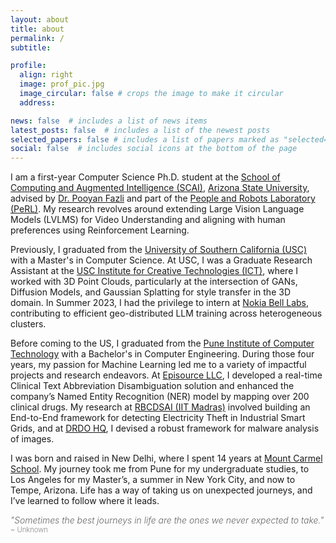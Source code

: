```yaml
---
layout: about
title: about
permalink: /
subtitle: 

profile:
  align: right
  image: prof_pic.jpg
  image_circular: false # crops the image to make it circular
  address:

news: false  # includes a list of news items
latest_posts: false  # includes a list of the newest posts
selected_papers: false # includes a list of papers marked as "selected={true}"
social: false  # includes social icons at the bottom of the page
---
```


I am a first-year Computer Science Ph.D. student at the [School of Computing and Augmented Intelligence (SCAI)](https://scai.engineering.asu.edu/), [Arizona State University](https://www.asu.edu/), advised by [Dr. Pooyan Fazli](https://search.asu.edu/profile/4408705) and part of the [People and Robots Laboratory (PeRL)](https://www.pooyanfazli.com/index.html). My research revolves around extending Large Vision Language Models (LVLMS) for Video Understanding and aligning with human preferences using Reinforcement Learning.

Previously, I graduated from the [University of Southern California (USC)](https://www.cs.usc.edu/) with a Master's in Computer Science. At USC, I was a Graduate Research Assistant at the 
[USC Institute for Creative Technologies (ICT)](https://ict.usc.edu/), where I worked with 3D Point Clouds, particularly at the intersection of GANs, Diffusion Models, and Gaussian Splatting for style transfer in the 3D domain. In Summer 2023, I had the privilege to intern at [Nokia Bell Labs](https://www.bell-labs.com/#gref), contributing to efficient geo-distributed LLM training across heterogeneous clusters.

Before coming to the US, I graduated from the [Pune Institute of Computer Technology](https://pict.edu/) with a Bachelor's in Computer Engineering. During those four years, my passion for Machine Learning led me to a variety of impactful projects and research endeavors. At [Episource LLC](https://www.episource.com/), I developed a real-time Clinical Text Abbreviation Disambiguation solution and enhanced the company’s Named Entity Recognition (NER) model by mapping over 200 clinical drugs. My research at [RBCDSAI (IIT Madras)](https://rbcdsai.iitm.ac.in/) involved building an End-to-End framework for detecting Electricity Theft in Industrial Smart Grids, and at [DRDO HQ](https://www.drdo.gov.in/), I devised a robust framework for malware analysis of images.

I was born and raised in New Delhi, where I spent 14 years at [Mount Carmel School](https://mountcarmelschool.com/our-schools/). My journey took me from Pune for my undergraduate studies, to Los Angeles for my Master’s, a summer in New York City, and now to Tempe, Arizona. Life has a way of taking us on unexpected journeys, and I’ve learned to follow where it leads.

<span style="font-size: 1em; font-style: italic; color: #666; font-weight: 300;">"Sometimes the best journeys in life are the ones we never expected to take."</span>
<span style="font-size: 0.8em; color: #888; font-weight: 300;">~ Unknown</span>
